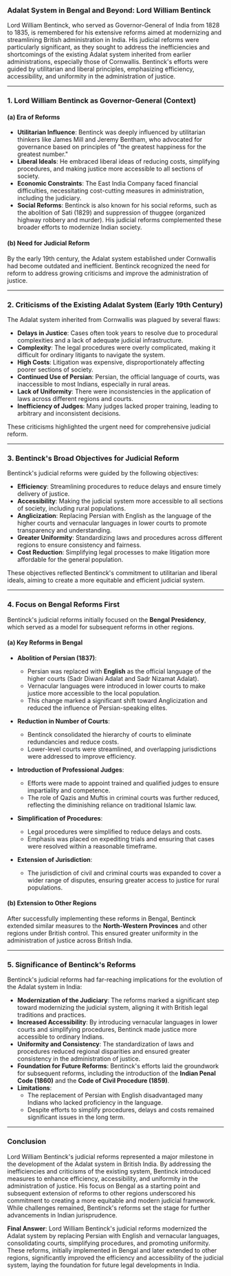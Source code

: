 ### **Adalat System in Bengal and Beyond: Lord William Bentinck**

Lord William Bentinck, who served as Governor-General of India from 1828 to 1835, is remembered for his extensive reforms aimed at modernizing and streamlining British administration in India. His judicial reforms were particularly significant, as they sought to address the inefficiencies and shortcomings of the existing Adalat system inherited from earlier administrations, especially those of Cornwallis. Bentinck's efforts were guided by utilitarian and liberal principles, emphasizing efficiency, accessibility, and uniformity in the administration of justice.

---

### **1. Lord William Bentinck as Governor-General (Context)**

#### **(a) Era of Reforms**
- **Utilitarian Influence**: Bentinck was deeply influenced by utilitarian thinkers like James Mill and Jeremy Bentham, who advocated for governance based on principles of "the greatest happiness for the greatest number."
- **Liberal Ideals**: He embraced liberal ideas of reducing costs, simplifying procedures, and making justice more accessible to all sections of society.
- **Economic Constraints**: The East India Company faced financial difficulties, necessitating cost-cutting measures in administration, including the judiciary.
- **Social Reforms**: Bentinck is also known for his social reforms, such as the abolition of Sati (1829) and suppression of thuggee (organized highway robbery and murder). His judicial reforms complemented these broader efforts to modernize Indian society.

#### **(b) Need for Judicial Reform**
By the early 19th century, the Adalat system established under Cornwallis had become outdated and inefficient. Bentinck recognized the need for reform to address growing criticisms and improve the administration of justice.

---

### **2. Criticisms of the Existing Adalat System (Early 19th Century)**

The Adalat system inherited from Cornwallis was plagued by several flaws:

- **Delays in Justice**: Cases often took years to resolve due to procedural complexities and a lack of adequate judicial infrastructure.
- **Complexity**: The legal procedures were overly complicated, making it difficult for ordinary litigants to navigate the system.
- **High Costs**: Litigation was expensive, disproportionately affecting poorer sections of society.
- **Continued Use of Persian**: Persian, the official language of courts, was inaccessible to most Indians, especially in rural areas.
- **Lack of Uniformity**: There were inconsistencies in the application of laws across different regions and courts.
- **Inefficiency of Judges**: Many judges lacked proper training, leading to arbitrary and inconsistent decisions.

These criticisms highlighted the urgent need for comprehensive judicial reform.

---

### **3. Bentinck's Broad Objectives for Judicial Reform**

Bentinck's judicial reforms were guided by the following objectives:

- **Efficiency**: Streamlining procedures to reduce delays and ensure timely delivery of justice.
- **Accessibility**: Making the judicial system more accessible to all sections of society, including rural populations.
- **Anglicization**: Replacing Persian with English as the language of the higher courts and vernacular languages in lower courts to promote transparency and understanding.
- **Greater Uniformity**: Standardizing laws and procedures across different regions to ensure consistency and fairness.
- **Cost Reduction**: Simplifying legal processes to make litigation more affordable for the general population.

These objectives reflected Bentinck's commitment to utilitarian and liberal ideals, aiming to create a more equitable and efficient judicial system.

---

### **4. Focus on Bengal Reforms First**

Bentinck's judicial reforms initially focused on the **Bengal Presidency**, which served as a model for subsequent reforms in other regions.

#### **(a) Key Reforms in Bengal**
- **Abolition of Persian (1837)**:
  - Persian was replaced with **English** as the official language of the higher courts (Sadr Diwani Adalat and Sadr Nizamat Adalat).
  - Vernacular languages were introduced in lower courts to make justice more accessible to the local population.
  - This change marked a significant shift toward Anglicization and reduced the influence of Persian-speaking elites.

- **Reduction in Number of Courts**:
  - Bentinck consolidated the hierarchy of courts to eliminate redundancies and reduce costs.
  - Lower-level courts were streamlined, and overlapping jurisdictions were addressed to improve efficiency.

- **Introduction of Professional Judges**:
  - Efforts were made to appoint trained and qualified judges to ensure impartiality and competence.
  - The role of Qazis and Muftis in criminal courts was further reduced, reflecting the diminishing reliance on traditional Islamic law.

- **Simplification of Procedures**:
  - Legal procedures were simplified to reduce delays and costs.
  - Emphasis was placed on expediting trials and ensuring that cases were resolved within a reasonable timeframe.

- **Extension of Jurisdiction**:
  - The jurisdiction of civil and criminal courts was expanded to cover a wider range of disputes, ensuring greater access to justice for rural populations.

#### **(b) Extension to Other Regions**
After successfully implementing these reforms in Bengal, Bentinck extended similar measures to the **North-Western Provinces** and other regions under British control. This ensured greater uniformity in the administration of justice across British India.

---

### **5. Significance of Bentinck's Reforms**

Bentinck's judicial reforms had far-reaching implications for the evolution of the Adalat system in India:

- **Modernization of the Judiciary**: The reforms marked a significant step toward modernizing the judicial system, aligning it with British legal traditions and practices.
- **Increased Accessibility**: By introducing vernacular languages in lower courts and simplifying procedures, Bentinck made justice more accessible to ordinary Indians.
- **Uniformity and Consistency**: The standardization of laws and procedures reduced regional disparities and ensured greater consistency in the administration of justice.
- **Foundation for Future Reforms**: Bentinck's efforts laid the groundwork for subsequent reforms, including the introduction of the **Indian Penal Code (1860)** and the **Code of Civil Procedure (1859)**.
- **Limitations**:
  - The replacement of Persian with English disadvantaged many Indians who lacked proficiency in the language.
  - Despite efforts to simplify procedures, delays and costs remained significant issues in the long term.

---

### **Conclusion**

Lord William Bentinck's judicial reforms represented a major milestone in the development of the Adalat system in British India. By addressing the inefficiencies and criticisms of the existing system, Bentinck introduced measures to enhance efficiency, accessibility, and uniformity in the administration of justice. His focus on Bengal as a starting point and subsequent extension of reforms to other regions underscored his commitment to creating a more equitable and modern judicial framework. While challenges remained, Bentinck's reforms set the stage for further advancements in Indian jurisprudence.

**Final Answer**: Lord William Bentinck's judicial reforms modernized the Adalat system by replacing Persian with English and vernacular languages, consolidating courts, simplifying procedures, and promoting uniformity. These reforms, initially implemented in Bengal and later extended to other regions, significantly improved the efficiency and accessibility of the judicial system, laying the foundation for future legal developments in India.